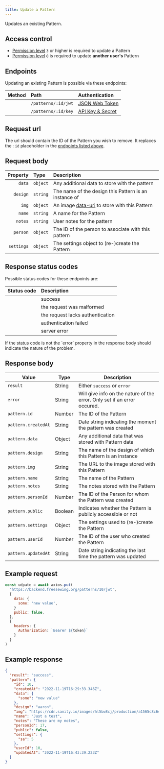 ```yaml
---
title: Update a Pattern
---
```


Updates an existing Pattern.

## Access control

- [Permission level](/reference/backend/api/rbac) `3` or higher is required to update a Pattern
- [Permission level](/reference/backend/api/rbac) `8` is required to update **another user's** Pattern

## Endpoints

Updating an existing Pattern is possible via these endpoints:

| Method    | Path | Authentication |
| --------: | :--- | :------------- |
| <Method put /> | `/patterns/:id/jwt` | [JSON Web Token](/reference/backend/api/authentication#jwt-authentication) |
| <Method put /> | `/patterns/:id/key` | [API Key & Secret](/reference/backend/api/authentication#key-authentication) |

## Request url

The url should contain the ID of the Pattern you wish to remove.
It replaces the `:id` placeholder in the [endpoints listed above](#endpoints).

## Request body

| Property    | Type     | Description |
| ----------: | :------- | :---------- |
| `data`      | `object` | Any additional data to store with the pattern |
| `design`    | `string` | The name of the design this Pattern is an instance of |
| `img`       | `object` | An image [data-uri][duri] to store with this Pattern |
| `name`      | `string` | A name for the Pattern |
| `notes`     | `string` | User notes for the pattern |
| `person`    | `object` | The ID of the person to associate with this pattern |
| `settings`  | `object` | The settings object to (re-)create the Pattern |

## Response status codes

Possible status codes for these endpoints are:

| Status code | Description |
| ----------: | :---------- |
| <StatusCode status="200"/> | success |
| <StatusCode status="400"/> | the request was malformed |
| <StatusCode status="401"/> | the request lacks authentication |
| <StatusCode status="403"/> | authentication failed |
| <StatusCode status="500"/> | server error |

<Note>
If the status code is not <StatusCode status="200" /> the `error` property
in the response body should indicate the nature of the problem.
</Note>

## Response body

| Value               | Type     | Description |
| ------------------- | -------- | ----------- |
| `result`            | String | Either `success` or `error` |
| `error`             | String | Will give info on the nature of the error. Only set if an error occured. |
| `pattern.id`        | Number | The ID of the Pattern |
| `pattern.createdAt` | String | Date string indicating the moment the pattern was created |
| `pattern.data`      | Object | Any additional data that was stored with Pattern data |
| `pattern.design`    | String | The name of the design of which this Pattern is an instance |
| `pattern.img`       | String | The URL to the image stored with this Pattern |
| `pattern.name`      | String | The name of the Pattern |
| `pattern.notes`     | String | The notes stored with the Pattern |
| `pattern.personId`  | Number | The ID of the Person for whom the Pattern was created |
| `pattern.public`    | Boolean| Indicates whether the Pattern is publicly accessible or not |
| `pattern.settings`  | Object | The settings used to (re-)create the Pattern |
| `pattern.userId`    | Number | The ID of the user who created the Pattern |
| `pattern.updatedAt` | String | Date string indicating the last time the pattern was updated |

## Example request

```js
const udpate = await axios.put(
  'https://backend.freesewing.org/patterns/10/jwt',
  {
    data: {
      some: 'new value',
    }
    public: false,
  },
  {
    headers: {
      Authorization: `Bearer ${token}`
    }
  }
)
```

## Example response
```200.json
{
  "result": "success",
  "pattern": {
    "id": 10,
    "createdAt": "2022-11-19T16:29:33.346Z",
    "data": {
      "some": "new value"
    },
    "design": "aaron",
    "img": "https://cdn.sanity.io/images/hl5bw8cj/production/a1565c8c6c70cfe7ea0fdf5c65501cd885adbe78-200x187.png",
    "name": "Just a test",
    "notes": "These are my notes",
    "personId": 17,
    "public": false,
    "settings": {
      "sa": 5
    },
    "userId": 10,
    "updatedAt": "2022-11-19T16:43:39.223Z"
  }
}
```

[duri]: https://en.wikipedia.org/wiki/Data_URI_scheme
